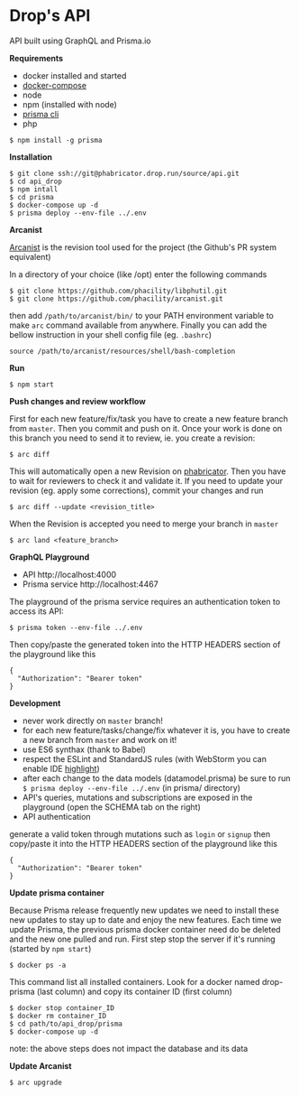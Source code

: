 # Drop's API
API built using GraphQL and Prisma.io

**Requirements**
 - docker installed and started
 - [docker-compose](https://docs.docker.com/compose/install/)
 - node
 - npm (installed with node)
 - [prisma cli](https://www.prisma.io/docs/prisma-cli-and-configuration/using-the-prisma-cli-alx4/)
 - php
```
$ npm install -g prisma
```

**Installation**
```
$ git clone ssh://git@phabricator.drop.run/source/api.git
$ cd api_drop
$ npm intall
$ cd prisma
$ docker-compose up -d
$ prisma deploy --env-file ../.env
```

**Arcanist**

[Arcanist](https://secure.phabricator.com/book/phabricator/article/arcanist/) is the revision tool used for the project (the Github's PR system equivalent)

In a directory of your choice (like /opt) enter the following commands
```
$ git clone https://github.com/phacility/libphutil.git
$ git clone https://github.com/phacility/arcanist.git
```
then add `/path/to/arcanist/bin/` to your PATH environment variable to make `arc` command available from anywhere.
Finally you can add the bellow instruction in your shell config file (eg. `.bashrc`)
```
source /path/to/arcanist/resources/shell/bash-completion
```

**Run**
```
$ npm start
```

**Push changes and review workflow**

First for each new feature/fix/task you have to create a new feature branch from `master`. Then you commit and push on it.
Once your work is done on this branch you need to send it to review, ie. you create a revision:
```
$ arc diff
```
This will automatically open a new Revision on [phabricator](https://phabricator.drop.run/differential/).
Then you have to wait for reviewers to check it and validate it.
If you need to update your revision (eg. apply some corrections), commit your changes and run
```
$ arc diff --update <revision_title>
```
When the Revision is accepted you need to merge your branch in `master`
```
$ arc land <feature_branch>
```

**GraphQL Playground**
 - API http://localhost:4000
 - Prisma service http://localhost:4467

The playground of the prisma service requires an authentication token to access its API:
```
$ prisma token --env-file ../.env
```
Then copy/paste the generated token into the HTTP HEADERS section of the playground like this
```
{
  "Authorization": "Bearer token"
}
```

**Development**
 - never work directly on `master` branch!
 - for each new feature/tasks/change/fix whatever it is, you have to create a new branch from `master` and work on it!
 - use ES6 synthax (thank to Babel)
 - respect the ESLint and StandardJS rules (with WebStorm you can enable IDE [highlight](https://www.jetbrains.com/help/webstorm/eslint.html))
 - after each change to the data models (datamodel.prisma) be sure to run `$ prisma deploy --env-file ../.env` (in prisma/ directory)
 - API's queries, mutations and subscriptions are exposed in the playground (open the SCHEMA tab on the right)
 - API authentication

generate a valid token through mutations such as `login` or `signup` then copy/paste it into the HTTP HEADERS section of the playground like this
```
{
  "Authorization": "Bearer token"
}
```

**Update prisma container**

Because Prisma release frequently new updates we need to install these new updates to stay up to date and enjoy the new features.
Each time we update Prisma, the previous prisma docker container need do be deleted and the new one pulled and run.
First step stop the server if it's running (started by `npm start`)
```
$ docker ps -a
```
This command list all installed containers.
Look for a docker named drop-prisma (last column) and copy its container ID (first column)
```
$ docker stop container_ID
$ docker rm container_ID
$ cd path/to/api_drop/prisma
$ docker-compose up -d
```

note: the above steps does not impact the database and its data

**Update Arcanist**
```
$ arc upgrade
```